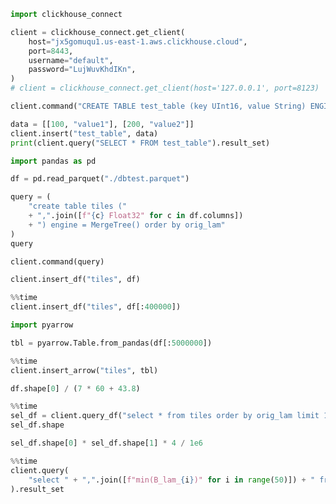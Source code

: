 ```python
import clickhouse_connect

client = clickhouse_connect.get_client(
    host="jx5gomuqu1.us-east-1.aws.clickhouse.cloud",
    port=8443,
    username="default",
    password="LujWuvKhdIKn",
)
# client = clickhouse_connect.get_client(host='127.0.0.1', port=8123)
```

```python
client.command("CREATE TABLE test_table (key UInt16, value String) ENGINE Memory")
```

```python
data = [[100, "value1"], [200, "value2"]]
client.insert("test_table", data)
print(client.query("SELECT * FROM test_table").result_set)
```

```python
import pandas as pd

df = pd.read_parquet("./dbtest.parquet")
```

```python
query = (
    "create table tiles ("
    + ",".join([f"{c} Float32" for c in df.columns])
    + ") engine = MergeTree() order by orig_lam"
)
query
```

```python
client.command(query)
```

```python
client.insert_df("tiles", df)
```

```python
%%time
client.insert_df("tiles", df[:400000])
```

```python
import pyarrow

tbl = pyarrow.Table.from_pandas(df[:5000000])
```

```python
%%time
client.insert_arrow("tiles", tbl)
```

```python
df.shape[0] / (7 * 60 + 43.8)
```

```python
%%time
sel_df = client.query_df("select * from tiles order by orig_lam limit 10000")
sel_df.shape
```

```python
sel_df.shape[0] * sel_df.shape[1] * 4 / 1e6
```

```python
%%time
client.query(
    "select " + ",".join([f"min(B_lam_{i})" for i in range(50)]) + " from tiles"
).result_set
```
